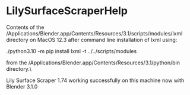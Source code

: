 # LilySurfaceScraperHelp

Contents of the /Applications/Blender.app/Contents/Resources/3.1/scripts/modules/lxml directory on MacOS 12.3 after command line installation of lxml using:

./python3.10 -m pip install lxml -t  ../../scripts/modules

from the  /Applications/Blender.app/Contents/Resources/3.1/python/bin directory.\

Lily Surface Scraper 1.74 working successfully on this machine now with Blender 3.1.0
